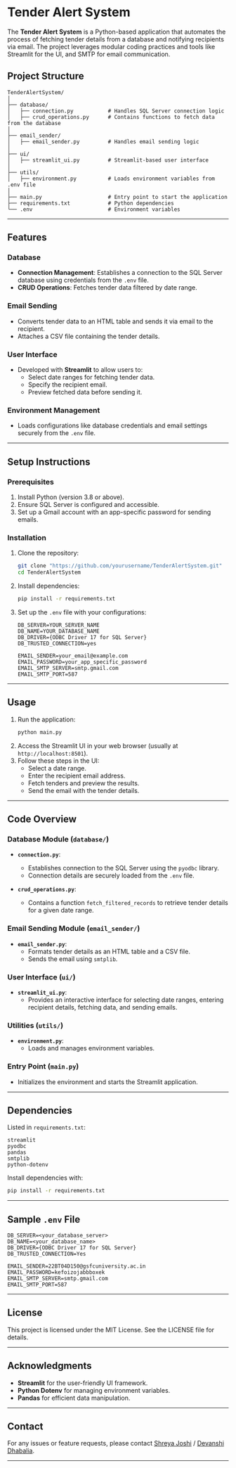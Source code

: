 # Tender Alert System

The **Tender Alert System** is a Python-based application that automates the process of fetching tender details from a database and notifying recipients via email. The project leverages modular coding practices and tools like Streamlit for the UI, and SMTP for email communication.

## Project Structure

```plaintext
TenderAlertSystem/
│
├── database/
│   ├── connection.py           # Handles SQL Server connection logic
│   ├── crud_operations.py      # Contains functions to fetch data from the database
│
├── email_sender/
│   ├── email_sender.py         # Handles email sending logic
│
├── ui/
│   ├── streamlit_ui.py         # Streamlit-based user interface
│
├── utils/
│   ├── environment.py          # Loads environment variables from .env file
│
├── main.py                     # Entry point to start the application
├── requirements.txt            # Python dependencies
└── .env                        # Environment variables
```

--------------------------------------------------------------------------------------------------------------------------

## Features

### Database
- **Connection Management**: Establishes a connection to the SQL Server database using credentials from the `.env` file.
- **CRUD Operations**: Fetches tender data filtered by date range.

### Email Sending
- Converts tender data to an HTML table and sends it via email to the recipient.
- Attaches a CSV file containing the tender details.

### User Interface
- Developed with **Streamlit** to allow users to:
  - Select date ranges for fetching tender data.
  - Specify the recipient email.
  - Preview fetched data before sending it.

### Environment Management
- Loads configurations like database credentials and email settings securely from the `.env` file.

--------------------------------------------------------------------------------------------------------------------------

## Setup Instructions

### Prerequisites
1. Install Python (version 3.8 or above).
2. Ensure SQL Server is configured and accessible.
3. Set up a Gmail account with an app-specific password for sending emails.

### Installation
1. Clone the repository:
   ```bash
   git clone "https://github.com/yourusername/TenderAlertSystem.git"
   cd TenderAlertSystem
   ```
2. Install dependencies:
   ```bash
   pip install -r requirements.txt
   ```
3. Set up the `.env` file with your configurations:
   ```plaintext
   DB_SERVER=YOUR_SERVER_NAME
   DB_NAME=YOUR_DATABASE_NAME
   DB_DRIVER={ODBC Driver 17 for SQL Server}
   DB_TRUSTED_CONNECTION=yes

   EMAIL_SENDER=your_email@example.com
   EMAIL_PASSWORD=your_app_specific_password
   EMAIL_SMTP_SERVER=smtp.gmail.com
   EMAIL_SMTP_PORT=587
   ```

---

## Usage

1. Run the application:
   ```bash
   python main.py
   ```
2. Access the Streamlit UI in your web browser (usually at `http://localhost:8501`).
3. Follow these steps in the UI:
   - Select a date range.
   - Enter the recipient email address.
   - Fetch tenders and preview the results.
   - Send the email with the tender details.

--------------------------------------------------------------------------------------------------------------------------

## Code Overview

### Database Module (`database/`)
- **`connection.py`**:
  - Establishes connection to the SQL Server using the `pyodbc` library.
  - Connection details are securely loaded from the `.env` file.

- **`crud_operations.py`**:
  - Contains a function `fetch_filtered_records` to retrieve tender details for a given date range.

### Email Sending Module (`email_sender/`)
- **`email_sender.py`**:
  - Formats tender details as an HTML table and a CSV file.
  - Sends the email using `smtplib`.

### User Interface (`ui/`)
- **`streamlit_ui.py`**:
  - Provides an interactive interface for selecting date ranges, entering recipient details, fetching data, and sending emails.

### Utilities (`utils/`)
- **`environment.py`**:
  - Loads and manages environment variables.

### Entry Point (`main.py`)
- Initializes the environment and starts the Streamlit application.

--------------------------------------------------------------------------------------------------------------------------

## Dependencies

Listed in `requirements.txt`:
```plaintext
streamlit
pyodbc
pandas
smtplib
python-dotenv
```
Install dependencies with:
```bash
pip install -r requirements.txt
```

--------------------------------------------------------------------------------------------------------------------------

## Sample `.env` File

```plaintext
DB_SERVER=<your_database_server>
DB_NAME=<your_database_name>
DB_DRIVER={ODBC Driver 17 for SQL Server}
DB_TRUSTED_CONNECTION=Yes

EMAIL_SENDER=22BT04D150@gsfcuniversity.ac.in
EMAIL_PASSWORD=kefoizojabbboxek
EMAIL_SMTP_SERVER=smtp.gmail.com
EMAIL_SMTP_PORT=587
```

--------------------------------------------------------------------------------------------------------------------------

## License

This project is licensed under the MIT License. See the LICENSE file for details.

--------------------------------------------------------------------------------------------------------------------------

## Acknowledgments

- **Streamlit** for the user-friendly UI framework.
- **Python Dotenv** for managing environment variables.
- **Pandas** for efficient data manipulation.

--------------------------------------------------------------------------------------------------------------------------

## Contact
For any issues or feature requests, please contact
[Shreya Joshi](mailto:shreyajoshi071003@gmail.com) / [Devanshi Dhabalia](mailto:dhabaliadevanshi@gmail.com).

--------------------------------------------------------------------------------------------------------------------------